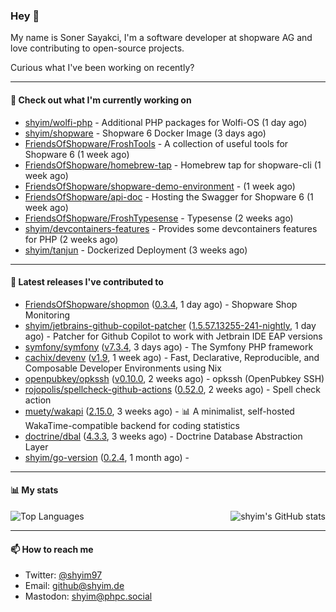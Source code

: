 ### Hey 👋

My name is Soner Sayakci, I'm a software developer at shopware AG and love contributing to open-source projects.

Curious what I've been working on recently?

---

#### 👷 Check out what I'm currently working on

- [shyim/wolfi-php](https://github.com/shyim/wolfi-php) - Additional PHP packages for Wolfi-OS (1 day ago)
- [shyim/shopware](https://github.com/shyim/shopware) - Shopware 6 Docker Image (3 days ago)
- [FriendsOfShopware/FroshTools](https://github.com/FriendsOfShopware/FroshTools) - A collection of useful tools for Shopware 6 (1 week ago)
- [FriendsOfShopware/homebrew-tap](https://github.com/FriendsOfShopware/homebrew-tap) - Homebrew tap for shopware-cli (1 week ago)
- [FriendsOfShopware/shopware-demo-environment](https://github.com/FriendsOfShopware/shopware-demo-environment) -  (1 week ago)
- [FriendsOfShopware/api-doc](https://github.com/FriendsOfShopware/api-doc) - Hosting the Swagger for Shopware 6 (1 week ago)
- [FriendsOfShopware/FroshTypesense](https://github.com/FriendsOfShopware/FroshTypesense) - Typesense (2 weeks ago)
- [shyim/devcontainers-features](https://github.com/shyim/devcontainers-features) - Provides some devcontainers features for PHP (2 weeks ago)
- [shyim/tanjun](https://github.com/shyim/tanjun) - Dockerized Deployment (3 weeks ago)

---

#### 🔭 Latest releases I've contributed to

- [FriendsOfShopware/shopmon](https://github.com/FriendsOfShopware/shopmon) ([0.3.4](https://github.com/FriendsOfShopware/shopmon/releases/tag/0.3.4), 1 day ago) - Shopware Shop Monitoring
- [shyim/jetbrains-github-copilot-patcher](https://github.com/shyim/jetbrains-github-copilot-patcher) ([1.5.57.13255-241-nightly](https://github.com/shyim/jetbrains-github-copilot-patcher/releases/tag/1.5.57.13255-241-nightly), 1 day ago) - Patcher for Github Copilot to work with Jetbrain IDE EAP versions
- [symfony/symfony](https://github.com/symfony/symfony) ([v7.3.4](https://github.com/symfony/symfony/releases/tag/v7.3.4), 3 days ago) - The Symfony PHP framework
- [cachix/devenv](https://github.com/cachix/devenv) ([v1.9](https://github.com/cachix/devenv/releases/tag/v1.9), 1 week ago) - Fast, Declarative, Reproducible, and Composable Developer Environments using Nix
- [openpubkey/opkssh](https://github.com/openpubkey/opkssh) ([v0.10.0](https://github.com/openpubkey/opkssh/releases/tag/v0.10.0), 2 weeks ago) - opkssh (OpenPubkey SSH)
- [rojopolis/spellcheck-github-actions](https://github.com/rojopolis/spellcheck-github-actions) ([0.52.0](https://github.com/rojopolis/spellcheck-github-actions/releases/tag/0.52.0), 2 weeks ago) - Spell check action
- [muety/wakapi](https://github.com/muety/wakapi) ([2.15.0](https://github.com/muety/wakapi/releases/tag/2.15.0), 3 weeks ago) - 📊 A minimalist, self-hosted WakaTime-compatible backend for coding statistics
- [doctrine/dbal](https://github.com/doctrine/dbal) ([4.3.3](https://github.com/doctrine/dbal/releases/tag/4.3.3), 3 weeks ago) - Doctrine Database Abstraction Layer
- [shyim/go-version](https://github.com/shyim/go-version) ([0.2.4](https://github.com/shyim/go-version/releases/tag/0.2.4), 1 month ago) - 

---

#### 📊 My stats

<img align="right" alt="shyim's GitHub stats" src="https://github-readme-stats.vercel.app/api?username=shyim&count_private=1&show_icons=true&" />

![Top Languages](https://github-readme-stats.vercel.app/api/top-langs/?username=shyim)

---

#### 📫 How to reach me

- Twitter: [@shyim97](https://twitter.com/shyim97)
- Email: [github@shyim.de](mailto://github@shyim.de)
- Mastodon: <a rel="me" href="https://phpc.social/@shyim">shyim@phpc.social</a>
